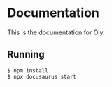 # Documentation

This is the documentation for Oly.

## Running

```console
$ npm install
$ npx docusaurus start
```